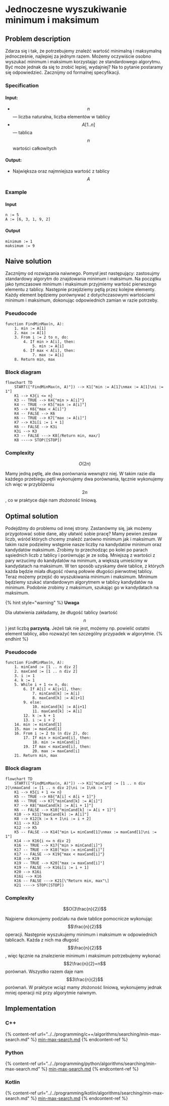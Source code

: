 # Jednoczesne wyszukiwanie minimum i maksimum

## Problem description

Zdarza się i tak, że potrzebujemy znaleźć wartość minimalną i maksymalną jednocześnie, najlepiej za jednym razem. Możemy oczywiście osobno wyszukać minimum i maksimum korzystając ze standardowego algorytmu. Być może jednak da się to zrobić lepiej, wydajniej? Na to pytanie postaramy się odpowiedzieć. Zacznijmy od formalnej specyfikacji.

### Specification

#### Input:

* $$n$$ — liczba naturalna, liczba elementów w tablicy
* $$A[1..n]$$ — tablica $$n$$ wartości całkowitych

#### Output:

* Największa oraz najmniejsza wartość z tablicy $$A$$

### Example

#### Input

```
n := 5
A := [6, 3, 1, 9, 2]
```

#### Output

```
minimum := 1
maksimum := 9
```

## Naive solution

Zacznijmy od rozwiązania naiwnego. Pomysł jest następujący: zastosujmy standardowy algorytm do znajdowania minimum i maksimum. Na początku jako tymczasowe minimum i maksimum przyjmiemy wartość pierwszego elementu z tablicy. Następnie przejdziemy pętlą przez kolejne elementy. Każdy element będziemy porównywać z dotychczasowymi wartościami minimum i maksimum, dokonując odpowiednich zamian w razie potrzeby.

### Pseudocode

```
function FindMinMax(n, A):
    1. min := A[1]
    2. max := A[1]
    3. From i := 2 to n, do:
        4. If min > A[i], then:
            5. min := A[i]
        6. If max < A[i], then:
            7. max := A[i]
    8. Return min, max
```

### Block diagram

```mermaid
flowchart TD
	START(["FindMinMax(n, A)"]) --> K1["min := A[1]\nmax := A[1]\ni := 1"]
	K1 --> K3{i <= n}
	K3 -- TRUE --> K4{"min > A[i]"}
	K4 -- TRUE --> K5["min := A[i]"]
	K5 --> K6{"max < A[i]"}
	K4 -- FALSE --> K6
	K6 -- TRUE --> K7["max := A[i]"]
	K7 --> K3i[i := i + 1]
	K6 -- FALSE --> K3i
	K3i --> K3
	K3 -- FALSE ---> K8[/Return min, max/]
	K8 ----> STOP([STOP])
```

### Complexity

$$O(2n)$$ 

Mamy jedną pętlę, ale dwa porównania wewnątrz niej. W takim razie dla każdego przebiegu pętli wykonujemy dwa porównania, łącznie wykonujemy ich więc w przybliżeniu $$2n$$, co w praktyce daje nam złożoność liniową.

## Optimal solution

Podejdźmy do problemu od innej strony. Zastanówmy się, jak możemy przygotować sobie dane, aby ułatwić sobie pracę? Mamy pewien zestaw liczb, wśród których chcemy znaleźć zarówno minimum jak i maksimum. W takim razie podzielmy wstępnie nasze liczby na kandydatów minimum oraz kandydatów maksimum. Zrobimy to przechodząc po kolei po parach sąsiednich liczb z tablicy i porównując je ze sobą. Mniejszą z wartości z pary wrzucimy do kandydatów na minimum, a większą umieścimy w kandydatach na maksimum. W ten sposób uzyskamy dwie tablice, z których każda będzie miała długość równą połowie długości pierwotnej tablicy. Teraz możemy przejść do wyszukiwania minimum i maksimum. Minimum będziemy szukać standardowym algorytmem w tablicy kandydatów na minimum. Podobnie zrobimy z maksimum, szukając go w kandydatach na maksimum.

{% hint style="warning" %}
**Uwaga**

Dla ułatwienia zakładamy, że długość tablicy (wartość $$n$$) jest liczbą **parzystą**. Jeżeli tak nie jest, możemy np. powielić ostatni element tablicy, albo rozważyć ten szczególny przypadek w algorytmie.
{% endhint %}

### Pseudocode

```
function FindMinMax(n, A):
    1. minCand := [1 .. n div 2]
    2. maxCand := [1 .. n div 2]
    3. i := 1
    4. k := 1
    5. While i + 1 <= n, do:
        6. If A[i] < A[i+1], then:
            7. minCand[k] := A[i]
            8. maxCand[k] := A[i+1]
        9. else:
            10. minCand[k] := A[i+1]
            11. maxCand[k] := A[i]
        12. k := k + 1
        13. i := i + 2
    14. min := minCand[1]
    15. max := maxCand[1]
    16. From i := 2 to (n div 2), do:
        17. If min > minCand[i], then:
            18. min := minCand[i]
        19. If max < maxCand[i], then:
            20. max := maxCand[i]
    21. Return min, max
```

### Block diagram

```mermaid
flowchart TD
	START(["FindMinMax(n, A)"]) --> K1["minCand := [1 .. n div 2]\nmaxCand := [1 .. n div 2]\ni := 1\nk := 1"]
	K1 --> K5{i + 1 <= n}
	K5 -- TRUE --> K6{"A[i] < A[i + 1]"}
	K6 -- TRUE --> K7["minCand[k] := A[i]"]
	K7 --> K8["maxCand[k] := A[i + 1]"]
	K6 -- FALSE --> K10["minCand[k] := A[i + 1]"]
	K10 --> K11["maxCand[k] := A[i]"]
	K8 --> K12[k := k + 1\ni := i + 2]
	K11 --> K12
	K12 --> K5
	K5 -- FALSE --> K14["min L= minCand[1]\nmax := maxCand[1]\ni := 1"]
	K14 --> K16{i <= n div 2}
	K16 -- TRUE --> K17{"min > minCand[i]"}
	K17 -- TRUE --> K18["min := minCand[i]"]
	K17 -- FALSE --> K19{"max < maxCand[i]"}
	K18 --> K19
	K19 -- TRUE --> K20["max := maxCand[i]"]
	K19 -- FALSE --> K16i[i := i + 1]
	K20 --> K16i
	K16i --> K16
	K16 -- FALSE ---> K21[\"Return min, max"\]
	K21 ----> STOP([STOP])
```

### Complexity

$$O(3\frac{n}{2})$$ 

Najpierw dokonujemy podziału na dwie tablice pomocnicze wykonując $$\frac{n}{2}$$ operacji. Następnie wyszukujemy minimum i maksimum w odpowiednich tablicach. Każda z nich ma długość $$\frac{n}{2}$$, więc łącznie na znalezienie minimum i maksimum potrzebujemy wykonać $$2\frac{n}{2}=n$$ porównań. Wszystko razem daje nam $$3\frac{n}{2}$$ porównań. W praktyce wciąż mamy złożoność liniową, wykonujemy jednak mniej operacji niż przy algorytmie naiwnym.

## Implementation

### C++

{% content-ref url="../../programming/c++/algorithms/searching/min-max-search.md" %}
[min-max-search.md](../../programming/c++/algorithms/searching/min-max-search.md)
{% endcontent-ref %}

### Python

{% content-ref url="../../programming/python/algorithms/searching/min-max-search.md" %}
[min-max-search.md](../../programming/python/algorithms/searching/min-max-search.md)
{% endcontent-ref %}

### Kotlin

{% content-ref url="../../programming/kotlin/algorithms/searching/min-max-search.md" %}
[min-max-search.md](../../programming/kotlin/algorithms/searching/min-max-search.md)
{% endcontent-ref %}
